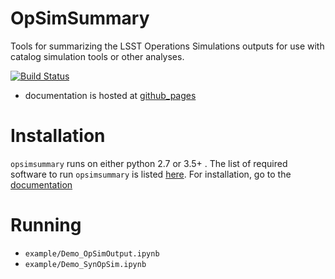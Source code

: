 # OpSimSummary

Tools for summarizing the LSST Operations Simulations outputs for use with catalog simulation tools or other analyses. 

[![Build Status](https://travis-ci.org/rbiswas4/OpSimSummary.svg?branch=master)](https://travis-ci.org/rbiswas4/OpSimSummary)
- documentation is hosted at [github_pages](https://rbiswas4.github.io/OpSimSummary/build/html/index.html)

# Installation 
`opsimsummary` runs on either python 2.7 or 3.5+ . The list of required software to run `opsimsummary` is listed [here](./install/requirements.md). For installation, go to 
 the [documentation](https://rbiswas4.github.io/OpSimSummary/build/html/Installation.html)

# Running
- `example/Demo_OpSimOutput.ipynb` 
- `example/Demo_SynOpSim.ipynb`

